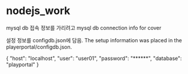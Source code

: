 # nodejs_work

mysql db 접속 정보를 가리려고
mysql db connection info for cover

설정 정보를 configdb.json에 담음.
The setup information was placed in the playerportal/configdb.json.

{
"host": "localhost",
"user": "user01",
"password": "******",
"database": "playportal"
}